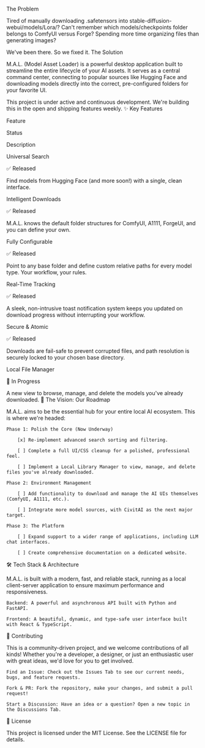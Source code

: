The Problem

Tired of manually downloading .safetensors into stable-diffusion-webui/models/Lora/? Can't remember which models/checkpoints folder belongs to ComfyUI versus Forge? Spending more time organizing files than generating images?

We've been there. So we fixed it.
The Solution

M.A.L. (Model Asset Loader) is a powerful desktop application built to streamline the entire lifecycle of your AI assets. It serves as a central command center, connecting to popular sources like Hugging Face and downloading models directly into the correct, pre-configured folders for your favorite UI.

This project is under active and continuous development. We're building this in the open and shipping features weekly.
✨ Key Features

Feature
	

Status
	

Description

Universal Search
	

✅ Released
	

Find models from Hugging Face (and more soon!) with a single, clean interface.

Intelligent Downloads
	

✅ Released
	

M.A.L. knows the default folder structures for ComfyUI, A1111, ForgeUI, and you can define your own.

Fully Configurable
	

✅ Released
	

Point to any base folder and define custom relative paths for every model type. Your workflow, your rules.

Real-Time Tracking
	

✅ Released
	

A sleek, non-intrusive toast notification system keeps you updated on download progress without interrupting your workflow.

Secure & Atomic
	

✅ Released
	

Downloads are fail-safe to prevent corrupted files, and path resolution is securely locked to your chosen base directory.

Local File Manager
	

🚧 In Progress
	

A new view to browse, manage, and delete the models you've already downloaded.
🔭 The Vision: Our Roadmap

M.A.L. aims to be the essential hub for your entire local AI ecosystem. This is where we're headed:

    Phase 1: Polish the Core (Now Underway)

        [x] Re-implement advanced search sorting and filtering.

        [ ] Complete a full UI/CSS cleanup for a polished, professional feel.

        [ ] Implement a Local Library Manager to view, manage, and delete files you've already downloaded.

    Phase 2: Environment Management

        [ ] Add functionality to download and manage the AI UIs themselves (ComfyUI, A1111, etc.).

        [ ] Integrate more model sources, with CivitAI as the next major target.

    Phase 3: The Platform

        [ ] Expand support to a wider range of applications, including LLM chat interfaces.

        [ ] Create comprehensive documentation on a dedicated website.

🛠️ Tech Stack & Architecture

M.A.L. is built with a modern, fast, and reliable stack, running as a local client-server application to ensure maximum performance and responsiveness.

    Backend: A powerful and asynchronous API built with Python and FastAPI.

    Frontend: A beautiful, dynamic, and type-safe user interface built with React & TypeScript.

🤝 Contributing

This is a community-driven project, and we welcome contributions of all kinds! Whether you're a developer, a designer, or just an enthusiastic user with great ideas, we'd love for you to get involved.

    Find an Issue: Check out the Issues Tab to see our current needs, bugs, and feature requests.

    Fork & PR: Fork the repository, make your changes, and submit a pull request!

    Start a Discussion: Have an idea or a question? Open a new topic in the Discussions Tab.

📄 License

This project is licensed under the MIT License. See the LICENSE file for details.
